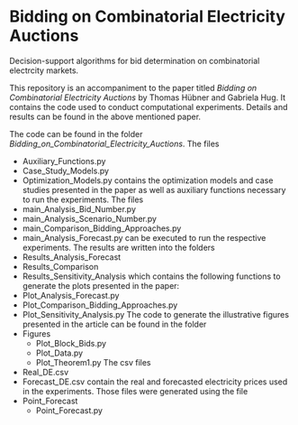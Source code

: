 # Bidding on Combinatorial Electricity Auctions
Decision-support algorithms for bid determination on combinatorial electrcity markets.

This repository is an accompaniment to the paper titled *Bidding on Combinatorial Electricity Auctions* by Thomas Hübner and Gabriela Hug.
It contains the code used to conduct computational experiments. 
Details and results can be found in the above mentioned paper.

The code can be found in the folder *Bidding_on_Combinatorial_Electricity_Auctions*. The files
  - Auxiliary_Functions.py
  - Case_Study_Models.py
  - Optimization_Models.py
contains the optimization models and case studies presented in the paper as well as auxiliary functions necessary to run the experiments.
The files
 - main_Analysis_Bid_Number.py
 - main_Analysis_Scenario_Number.py
 - main_Comparison_Bidding_Approaches.py
 - main_Analysis_Forecast.py
can be executed to run the respective experiments. The results are written into the folders
- Results_Analysis_Forecast
- Results_Comparison
- Results_Sensitivity_Analysis
which contains the following functions to generate the plots presented in the paper:
- Plot_Analysis_Forecast.py
- Plot_Comparison_Bidding_Approaches.py
- Plot_Sensitivity_Analysis.py
The code to generate the illustrative figures presented in the article can be found in the folder
- Figures
  - Plot_Block_Bids.py
  - Plot_Data.py
  - Plot_Theorem1.py
The csv files
- Real_DE.csv
- Forecast_DE.csv
contain the real and forecasted electricity prices used in the experiments. Those files were generated using the file
- Point_Forecast
    - Point_Forecast.py
